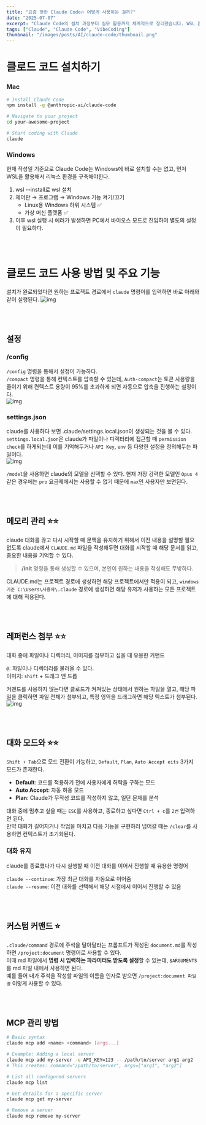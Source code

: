 ```yaml
---
title: "요즘 핫한 Claude Code🔥 어떻게 사용하는 걸까?"
date: "2025-07-07"
excerpt: "Claude Code의 설치 과정부터 실무 활용까지 체계적으로 정리했습니다. WSL 환경 구성, 메모리 관리, 레퍼런스 첨부 기능 등 개발 생산성을 높이는 핵심 기능들을 다룹니다."
tags: ["Claude", "Claude Code", "VibeCoding"]
thumbnail: "/images/posts/AI/claude-code/thumbnail.png"
---
```


# 클로드 코드 설치하기

### Mac

```bash
# Install Claude Code
npm install -g @anthropic-ai/claude-code

# Navigate to your project
cd your-awesome-project

# Start coding with Claude
claude
```

### Windows
현재 작성일 기준으로 Claude Code는 Windows에 바로 설치할 수는 없고, 먼저 WSL을 활용해서 리눅스 환경을 구축해야한다.

1. wsl --install로 wsl 설치
2. 제어판 → 프로그램 → Windows 기능 켜기/끄기 
    - Linux용 Windows 하위 시스템 ✅
    - 가상 머신 플랫폼 ✅
3. 이후 wsl 실행 시 에러가 발생하면 PC에서 바이오스 모드로 진입하여 별도의 설정이 필요하다.


<br/><br/>

# 클로드 코드 사용 방법 및 주요 기능
설치가 완료되었다면 원하는 프로젝트 경로에서 `claude` 명령어를 입력하면 바로 아래와 같이 실행된다.
![img](/images/posts/AI/claude-code/thumbnail.png)

<br/><br/>  

## 설정 

### /config
`/config` 명령을 통해서 설정이 가능하다.  
`/compact` 명령을 통해 컨텍스트를 압축할 수 있는데, `Auth-compact`는 토큰 사용량을 줄이기 위해 컨텍스트 용량이 95%를 초과하게 되면 자동으로 압축을 진행하는 설정이다.   
 ![img](/images/posts/AI/claude-code/config.png)

### settings.json
claude를 사용하다 보면 .claude/settings.local.json이 생성되는 것을 볼 수 있다.
`settings.local.json`은 claude가 파일이나 디렉터리에 접근할 때 `permission check`를 하게되는데 이를 기억해두거나 `API Key`, `env` 등 다양한 설정을 정의해두는 파일이다.  
![img](/images/posts/AI/claude-code/settingsjson.png)

`/model`을 사용하면 claude의 모델을 선택할 수 있다.
현재 가장 강력한 모델인 `Opus 4` 같은 경우에는 `pro` 요금제에서는 사용할 수 없기 때문에 `max`인 사용자만 보면된다.  

<br/><br/>

## 메모리 관리 ⭐⭐

claude 대화를 끊고 다시 시작할 때 문맥을 유지하기 위해서 이전 내용을 설명할 필요 없도록 claude에서 `CLAUDE.md` 파일을 작성해두면 대화를 시작할 때 해당 문서를 읽고, 중요한 내용을 기억할 수 있다.  
> **/init** 명령을 통해 생성할 수 있으며, 본인이 원하는 내용을 작성해도 무방하다.   

CLAUDE.md는 프로젝트 경로에 생성하면 해당 프로젝트에서만 적용이 되고, `windows 기준 C:\Users\사용자\.claude` 경로에 생성하면 해당 유저가 사용하는 모든 프로젝트에 대해 적용된다.   


<br/><br/>

## 레퍼런스 첨부 ⭐⭐

대화 중에 파일이나 디렉터리, 이미지를 첨부하고 싶을 때 유용한 커맨드  

`@`: 파일이나 디렉터리를 불러올 수 있다.  
이미지: `shift` + 드래그 앤 드롭

커맨드를 사용하지 않는다면 클로드가 켜져있는 상태에서 원하는 파일을 열고, 해당 파일을 클릭하면 파일 전체가 첨부되고, 특정 영역을 드래그하면 해당 텍스트가 첨부된다.
![img](/images/posts/AI/claude-code/reference.png)  

<br/><br/>

## 대화 모드와  ⭐⭐
`Shift + Tab`으로 모드 전환이 가능하고, `Default`, `Plan`, `Auto Accept eits` 3가지 모드가 존재한다.  
- **Default**: 코드를 적용하기 전에 사용자에게 허락을 구하는 모드
- **Auto Accept**: 자동 허용 모드
- **Plan**: Claude가 무작성 코드를 작성하지 않고, 일단 문제를 분석 
 
 대화 중에 멈추고 싶을 때는 `ESC`를 사용하고, 종료하고 싶다면 `Ctrl + c`를 `2번` 입력하면 된다.  
 만약 대화가 길어지거나 작업을 마치고 다음 기능을 구현하러 넘어갈 때는 `/clear`를 사용하면 컨텍스트가 초기화된다.

 ### 대화 유지
 claude를 종료했다가 다시 실행할 때 이전 대화를 이어서 진행할 때 유용한 명령어  

 `claude --continue`: 가장 최근 대화를 자동으로 이어줌  
 `claude --resume`: 이전 대화를 선택해서 해당 시점에서 이어서 진행할 수 있음  


<br/><br/>

## 커스텀 커맨드 ⭐
`.claude/command` 경로에 주석을 달아달라는 프롬프트가 작성된 `document.md`를 작성하면 `/project:document` 명령어로 사용할 수 있다.  
이때 md 파일에서 **명령 시 입력하는 파라미터도 받도록 설정**할 수 있는데, `$ARGUMENTS`를 md 파일 내에서 사용하면 된다.  
예를 들어 내가 주석을 작성할 파일의 이름을 인자로 받으면 `/project:document 파일명` 이렇게 사용할 수 있다.  


<br/><br/>

## MCP 관리 방법
```bash
# Basic syntax
claude mcp add <name> <command> [args...]

# Example: Adding a local server
claude mcp add my-server -e API_KEY=123 -- /path/to/server arg1 arg2
# This creates: command="/path/to/server", args=["arg1", "arg2"]
```
```bash
# List all configured servers
claude mcp list

# Get details for a specific server
claude mcp get my-server

# Remove a server
claude mcp remove my-server
```

